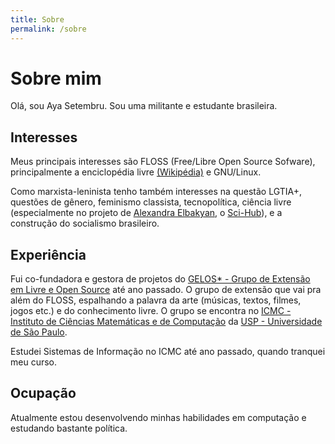 ```yaml
---
title: Sobre
permalink: /sobre
---
```


# Sobre mim

Olá, sou Aya Setembru. Sou uma militante e estudante brasileira.

## Interesses

Meus principais interesses são FLOSS (Free/Libre Open Source Sofware), principalmente a enciclopédia livre [(Wikipédia)](https://pt.wikipedia.org/) e GNU/Linux.

Como marxista-leninista tenho também interesses na questão LGTIA+, questões de gênero, feminismo classista, tecnopolítica, ciência livre (especialmente no projeto de [Alexandra Elbakyan](https://www.sci-hub.se/alexandra), o [Sci-Hub](https://www.sci-hub.se/about)), e a construção do socialismo brasileiro.

## Experiência

Fui co-fundadora e gestora de projetos do [GELOS* - Grupo de Extensão em Livre e Open Source](https://gelos.club/) até ano passado. O grupo de extensão que vai pra além do FLOSS, espalhando a palavra da arte (músicas, textos, filmes, jogos etc.) e do conhecimento livre. O grupo se encontra no [ICMC - Instituto de Ciências Matemáticas e de Computação](https://www.icmc.usp.br/) da [USP - Universidade de São Paulo](https://www5.usp.br/).

Estudei Sistemas de Informação no ICMC até ano passado, quando tranquei meu curso.

## Ocupação

Atualmente estou desenvolvendo minhas habilidades em computação e estudando bastante política.